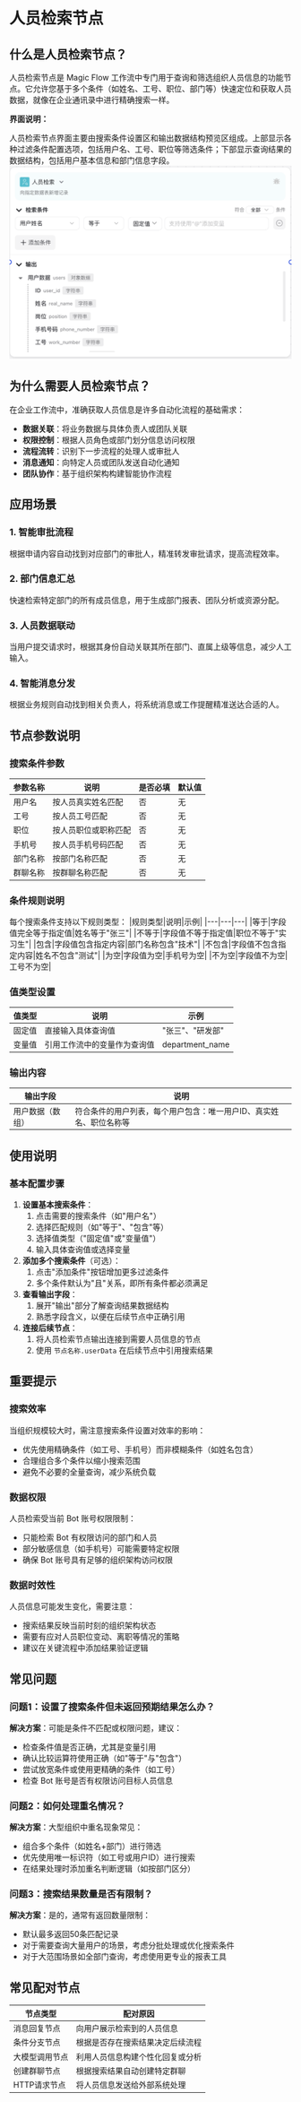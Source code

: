 # 人员检索节点

## 什么是人员检索节点？
人员检索节点是 Magic Flow 工作流中专门用于查询和筛选组织人员信息的功能节点。它允许您基于多个条件（如姓名、工号、职位、部门等）快速定位和获取人员数据，就像在企业通讯录中进行精确搜索一样。

**界面说明：**

人员检索节点界面主要由搜索条件设置区和输出数据结构预览区组成。上部显示各种过滤条件配置选项，包括用户名、工号、职位等筛选条件；下部显示查询结果的数据结构，包括用户基本信息和部门信息字段。
![人员检索节点](/static/img/Personnel-retrieval.png)

## 为什么需要人员检索节点？
在企业工作流中，准确获取人员信息是许多自动化流程的基础需求：
- **数据关联**：将业务数据与具体负责人或团队关联
- **权限控制**：根据人员角色或部门划分信息访问权限
- **流程流转**：识别下一步流程的处理人或审批人
- **消息通知**：向特定人员或团队发送自动化通知
- **团队协作**：基于组织架构构建智能协作流程

## 应用场景
### 1. 智能审批流程
根据申请内容自动找到对应部门的审批人，精准转发审批请求，提高流程效率。

### 2. 部门信息汇总
快速检索特定部门的所有成员信息，用于生成部门报表、团队分析或资源分配。

### 3. 人员数据联动
当用户提交请求时，根据其身份自动关联其所在部门、直属上级等信息，减少人工输入。

### 4. 智能消息分发
根据业务规则自动找到相关负责人，将系统消息或工作提醒精准送达合适的人。

## 节点参数说明
### 搜索条件参数
|参数名称|说明|是否必填|默认值|
|---|---|---|---|
|用户名|按人员真实姓名匹配|否|无|
|工号|按人员工号匹配|否|无|
|职位|按人员职位或职称匹配|否|无|
|手机号|按人员手机号码匹配|否|无|
|部门名称|按部门名称匹配|否|无|
|群聊名称|按群聊名称匹配|否|无|

### 条件规则说明
每个搜索条件支持以下规则类型：
|规则类型|说明|示例|
|---|---|---|
|等于|字段值完全等于指定值|姓名等于"张三"|
|不等于|字段值不等于指定值|职位不等于"实习生"|
|包含|字段值包含指定内容|部门名称包含"技术"|
|不包含|字段值不包含指定内容|姓名不包含"测试"|
|为空|字段值为空|手机号为空|
|不为空|字段值不为空|工号不为空|

### 值类型设置
|值类型|说明|示例|
|---|---|---|
|固定值|直接输入具体查询值|"张三"、"研发部"|
|变量值|引用工作流中的变量作为查询值|department_name|

### 输出内容
|输出字段|说明|
|---|---|
|用户数据（数组）|符合条件的用户列表，每个用户包含：唯一用户ID、真实姓名、职位名称等|

## 使用说明
### 基本配置步骤
1. **设置基本搜索条件**：
    1. 点击需要的搜索条件（如"用户名"）
    2. 选择匹配规则（如"等于"、"包含"等）
    3. 选择值类型（"固定值"或"变量值"）
    4. 输入具体查询值或选择变量
2. **添加多个搜索条件**（可选）：
    1. 点击"添加条件"按钮增加更多过滤条件
    2. 多个条件默认为"且"关系，即所有条件都必须满足
3. **查看输出字段**：
    1. 展开"输出"部分了解查询结果数据结构
    2. 熟悉字段含义，以便在后续节点中正确引用
4. **连接后续节点**：
    1. 将人员检索节点输出连接到需要人员信息的节点
    2. 使用 `节点名称.userData` 在后续节点中引用搜索结果

## 重要提示
### 搜索效率
当组织规模较大时，需注意搜索条件设置对效率的影响：
- 优先使用精确条件（如工号、手机号）而非模糊条件（如姓名包含）
- 合理组合多个条件以缩小搜索范围
- 避免不必要的全量查询，减少系统负载

### 数据权限
人员检索受当前 Bot 账号权限限制：
- 只能检索 Bot 有权限访问的部门和人员
- 部分敏感信息（如手机号）可能需要特定权限
- 确保 Bot 账号具有足够的组织架构访问权限

### 数据时效性
人员信息可能发生变化，需要注意：
- 搜索结果反映当前时刻的组织架构状态
- 需要有应对人员职位变动、离职等情况的策略
- 建议在关键流程中添加结果验证逻辑

## 常见问题
### 问题1：设置了搜索条件但未返回预期结果怎么办？
**解决方案**：可能是条件不匹配或权限问题，建议：
- 检查条件值是否正确，尤其是变量引用
- 确认比较运算符使用正确（如"等于"与"包含"）
- 尝试放宽条件或使用更精确的条件（如工号）
- 检查 Bot 账号是否有权限访问目标人员信息

### 问题2：如何处理重名情况？
**解决方案**：大型组织中重名现象常见：
- 组合多个条件（如姓名+部门）进行筛选
- 优先使用唯一标识符（如工号或用户ID）进行搜索
- 在结果处理时添加重名判断逻辑（如按部门区分）

### 问题3：搜索结果数量是否有限制？
**解决方案**：是的，通常有返回数量限制：
- 默认最多返回50条匹配记录
- 对于需要查询大量用户的场景，考虑分批处理或优化搜索条件
- 对于大范围场景如全部门查询，考虑使用更专业的报表工具

## 常见配对节点
|节点类型|配对原因|
|---|---|
|消息回复节点|向用户展示检索到的人员信息|
|条件分支节点|根据是否存在搜索结果决定后续流程|
|大模型调用节点|利用人员信息构建个性化回复或分析|
|创建群聊节点|根据搜索结果自动创建特定群聊|
|HTTP请求节点|将人员信息发送给外部系统处理|